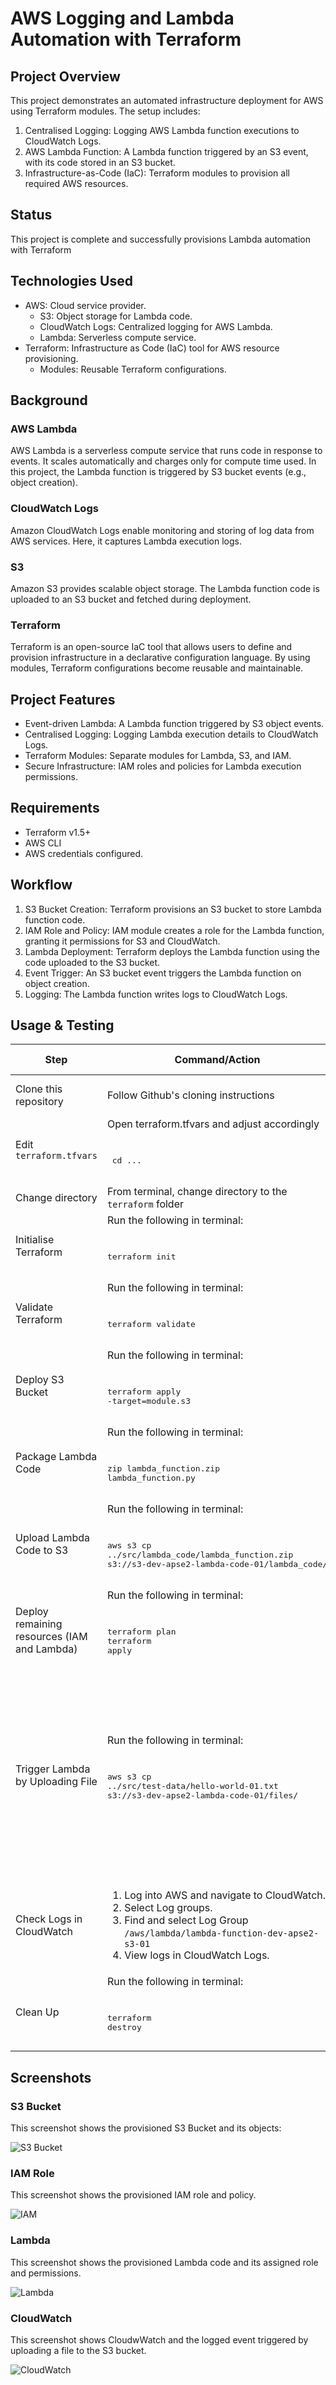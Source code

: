 # AWS Logging and Lambda Automation with Terraform

## Project Overview

This project demonstrates an automated infrastructure deployment for AWS using Terraform modules. The setup includes:

1. Centralised Logging: Logging AWS Lambda function executions to CloudWatch Logs.
2. AWS Lambda Function: A Lambda function triggered by an S3 event, with its code stored in an S3 bucket.
3. Infrastructure-as-Code (IaC): Terraform modules to provision all required AWS resources.

## Status

This project is complete and successfully provisions Lambda automation with Terraform

## Technologies Used

- AWS: Cloud service provider.
  - S3: Object storage for Lambda code.
  - CloudWatch Logs: Centralized logging for AWS Lambda.
  - Lambda: Serverless compute service.
- Terraform: Infrastructure as Code (IaC) tool for AWS resource provisioning.
  - Modules: Reusable Terraform configurations.

## Background

### AWS Lambda

AWS Lambda is a serverless compute service that runs code in response to events. It scales automatically and charges only for compute time used. In this project, the Lambda function is triggered by S3 bucket events (e.g., object creation).

### CloudWatch Logs

Amazon CloudWatch Logs enable monitoring and storing of log data from AWS services. Here, it captures Lambda execution logs.

### S3

Amazon S3 provides scalable object storage. The Lambda function code is uploaded to an S3 bucket and fetched during deployment.

### Terraform

Terraform is an open-source IaC tool that allows users to define and provision infrastructure in a declarative configuration language. By using modules, Terraform configurations become reusable and maintainable.

## Project Features

- Event-driven Lambda: A Lambda function triggered by S3 object events.
- Centralised Logging: Logging Lambda execution details to CloudWatch Logs.
- Terraform Modules: Separate modules for Lambda, S3, and IAM.
- Secure Infrastructure: IAM roles and policies for Lambda execution permissions.

## Requirements

- Terraform v1.5+
- AWS CLI
- AWS credentials configured.

## Workflow

1. S3 Bucket Creation: Terraform provisions an S3 bucket to store Lambda function code.
2. IAM Role and Policy: IAM module creates a role for the Lambda function, granting it permissions for S3 and CloudWatch.
3. Lambda Deployment: Terraform deploys the Lambda function using the code uploaded to the S3 bucket.
4. Event Trigger: An S3 bucket event triggers the Lambda function on object creation.
5. Logging: The Lambda function writes logs to CloudWatch Logs.

## Usage & Testing

| Step          | Command/Action | Expected Output  |
| ------------- | -------------- | -----------------|
| Clone this repository        | Follow Github's cloning instructions | Cloned repository into local machine.
| Edit `terraform.tfvars` | Open terraform.tfvars and adjust accordingly <pre> <p> cd ... </p></pre>          | Configured values.
| Change directory        | From terminal, change directory to the `terraform` folder | Directory changed.
| Initialise Terraform        | Run the following in terminal: <pre> <p>terraform init  </p></pre>              | Initialised Terraform configurations.
| Validate Terraform        | Run the following in terminal: <pre> <p>terraform validate  </p></pre>              | Validated Terraform configurations.
| Deploy S3 Bucket         | Run the following in terminal: <pre> <p>terraform apply -target=module.s3  </p></pre>              | Deployed S3 Bucket.
| Package Lambda Code        | Run the following in terminal: <pre> <p>zip lambda_function.zip lambda_function.py  </p></pre>              | A `.zip` file is created in `lambda_code/`.
| Upload Lambda Code to S3         | Run the following in terminal: <pre> <p>aws s3 cp ../src/lambda_code/lambda_function.zip s3://s3-dev-apse2-lambda-code-01/lambda_code/</p></pre>       |   File is uploaded successfully to S3.
| Deploy remaining resources (IAM and Lambda) | Run the following in terminal: <pre> <p>terraform plan<br>terraform apply</br></p></pre> | Plan and Applied Terraform configurations.
| Trigger Lambda by Uploading File      | Run the following in terminal: <pre> <p>aws s3 cp ../src/test-data/hello-world-01.txt s3://s3-dev-apse2-lambda-code-01/files/  </p></pre>    |   Lambda is triggered by the new file upload. Note it may take a few minutes for CloudWatch to be ready if no logs are registered immediately wait a few minutes for uploading a test file
| Check Logs in CloudWatch      | <pr><p> <ol> <li> Log into AWS and navigate to CloudWatch.<li> Select Log groups.</li> <li>Find and select Log Group `/aws/lambda/lambda-function-dev-apse2-s3-01`</li> <li>View logs in CloudWatch Logs.</li></ol></pre> |   Logs show the S3 event processed by Lambda.
| Clean Up        | Run the following in terminal: <pre> <p>terraform destroy</p></pre>  | Resources deleted.

## Screenshots

### S3 Bucket

This screenshot shows the provisioned S3 Bucket and its objects:

![S3 Bucket](../images/s3/s3.png)

### IAM Role

This screenshot shows the provisioned IAM role and policy.

![IAM](../images/iam/iam-role.png)

### Lambda

This screenshot shows the provisioned Lambda code and its assigned role and permissions.

![Lambda](../images/lambda/lambda.png)

### CloudWatch

This screenshot shows CloudwWatch and the logged event triggered by uploading a file to the S3 bucket.

![CloudWatch](../images/cloudwatch/cloudwatch.png)
